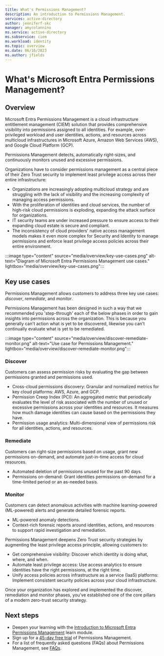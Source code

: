 ```yaml
---
title: What's Permissions Management?
description: An introduction to Permissions Management.
services: active-directory
author: jenniferf-skc
manager: amycolannino
ms.service: active-directory 
ms.subservice: ciem
ms.workload: identity
ms.topic: overview
ms.date: 06/16/2023
ms.author: jfields
---
```


# What's Microsoft Entra Permissions Management?

## Overview

Microsoft Entra Permissions Management is a cloud infrastructure entitlement management (CIEM) solution that provides comprehensive visibility into permissions assigned to all identities. For example, over-privileged workload and user identities, actions, and resources across multicloud infrastructures in Microsoft Azure, Amazon Web Services (AWS), and Google Cloud Platform (GCP).

Permissions Management  detects, automatically right-sizes, and continuously monitors unused and excessive permissions.

Organizations have to consider permissions management as a central piece of their Zero Trust security to implement least privilege access across their entire infrastructure:

- Organizations are increasingly adopting multicloud strategy and are struggling with the lack of visibility and the increasing complexity of managing access permissions.
- With the proliferation of identities and cloud services, the number of high-risk cloud permissions is exploding, expanding the attack surface for organizations.
- IT security teams are under increased pressure to ensure access to their expanding cloud estate is secure and compliant.
- The inconsistency of cloud providers' native access management models makes it even more complex for Security and Identity to manage permissions and enforce least privilege access policies across their entire environment.

:::image type="content" source="media/overview/key-use-cases.png" alt-text="Diagram of Microsoft Entra Permissions Management use cases." lightbox="media/overview/key-use-cases.png":::

## Key use cases

Permissions Management  allows customers to address three key use cases: *discover*, *remediate*, and *monitor*.

Permissions Management has been designed in such a way that we recommended you 'step-through' each of the below phases in order to gain insights into permissions across the organization. This is because you generally can't action what is yet to be discovered, likewise you can't continually evaluate what is yet to be remediated.

:::image type="content" source="media/overview/discover-remediate-monitor.png" alt-text="Use case for Permissions Management." lightbox="media/overview/discover-remediate-monitor.png":::

### Discover

Customers can assess permission risks by evaluating the gap between permissions granted and permissions used.

- Cross-cloud permissions discovery: Granular and normalized metrics for key cloud platforms: AWS, Azure, and GCP.
- Permission Creep Index (PCI): An aggregated metric that periodically evaluates the level of risk associated with the number of unused or excessive permissions across your identities and resources. It measures how much damage identities can cause based on the permissions they have.
- Permission usage analytics: Multi-dimensional view of permissions risk for all identities, actions, and resources.

### Remediate

Customers can right-size permissions based on usage, grant new permissions on-demand, and automate just-in-time access for cloud resources.

- Automated deletion of permissions unused for the past 90 days.
- Permissions on-demand: Grant identities permissions on-demand for a time-limited period or an as-needed basis.


### Monitor

Customers can detect anomalous activities with machine learning-powered (ML-powered) alerts and generate detailed forensic reports.

- ML-powered anomaly detections.
- Context-rich forensic reports around identities, actions, and resources to support rapid investigation and remediation.

Permissions Management  deepens Zero Trust security strategies by augmenting the least privilege access principle, allowing customers to:

- Get comprehensive visibility: Discover which identity is doing what, where, and when.
- Automate least privilege access: Use access analytics to ensure identities have the right permissions, at the right time.
- Unify access policies across infrastructure as a service (IaaS) platforms: Implement consistent security policies across your cloud infrastructure.

Once your organization has explored and implemented the discover, remediation and monitor phases, you've established one of the core pillars of a modern zero-trust security strategy.

## Next steps

- Deepen your learning with the [Introduction to Microsoft Entra Permissions Management](https://go.microsoft.com/fwlink/?linkid=2240016) learn module. 
- Sign up for a [45-day free trial](https://aka.ms/TryPermissionsManagement) of Permissions Management.
- For a list of frequently asked questions (FAQs) about Permissions Management, see [FAQs](faqs.md).
